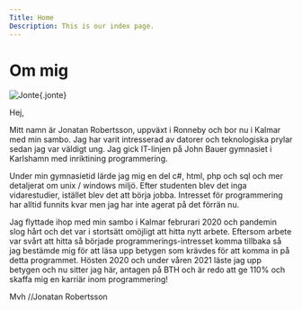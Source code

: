 ```yaml
---
Title: Home
Description: This is our index page.
---
```


Om mig
==========================

![Jonte](assets/img/jonte.jpg){.jonte}

Hej,

Mitt namn är Jonatan Robertsson, uppväxt i Ronneby och bor nu i Kalmar med min sambo. Jag har varit intresserad av datorer och teknologiska prylar sedan jag var väldigt ung. Jag gick IT-linjen på John Bauer gymnasiet i Karlshamn med inriktining programmering.

Under min gymnasietid lärde jag mig en del c#, html, php och sql och mer detaljerat om unix / windows miljö. Efter studenten blev det inga vidarestudier, istället blev det att börja jobba. Intresset för programmering har alltid funnits kvar men jag har inte agerat på det förrän nu.

Jag flyttade ihop med min sambo i Kalmar februrari 2020 och pandemin slog hårt och det var i stortsätt omöjligt att hitta nytt arbete. Eftersom arbete var svårt att hitta så började programmerings-intresset komma tillbaka så jag bestämde mig för att läsa upp betygen som krävdes för att komma in på detta programmet. Hösten 2020 och under våren 2021 läste jag upp betygen och nu sitter jag här, antagen på BTH och är redo att ge 110% och skaffa mig en karriär inom programmering!

Mvh //Jonatan Robertsson 